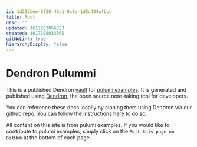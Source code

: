 ```yaml
---
id: 1d215bee-8f28-40a1-8c0a-1d8c404afbcd
title: Root
desc: ''
updated: 1617203856823
created: 1617198033065
gitNoLink: true
hierarchyDisplay: false
---
```


# Dendron Pulummi

This is a published Dendron [vault](https://wiki.dendron.so/notes/c6fd6bc4-7f75-4cbb-8f34-f7b99bfe2d50.html#vaults) for [pulumi examples](https://github.com/pulumi/examples).  It is generated and published using [Dendron](http://dendron.so/), the open source note-taking tool for developers. 

You can reference these docs locally by cloning them using Dendron via our [github repo](https://github.com/dendronhq/seeds-pulumi-examples). You can follow the instructions [here](https://wiki.dendron.so/notes/401c5889-20ae-4b3a-8468-269def4b4865.html#adding-a-remote-vault-to-your-dendron-workspace) to do so. 

All content on this site is from pulumi examples. If you would like to contribute to pulumi examples, simply click on the `Edit this page on GitHub` at the bottom of each page. 

